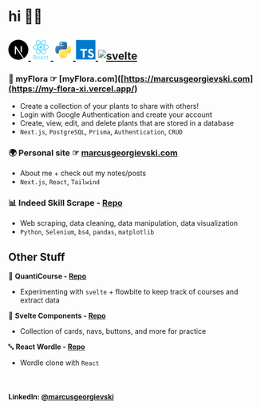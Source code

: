 # hi 👨‍💻

## <p align="left"> <a href="https://reactjs.org/" target="_blank" rel="noreferrer"> <img src="https://raw.githubusercontent.com/devicons/devicon/master/icons/nextjs/nextjs-original.svg" alt="nextjs" width="40" height="40"/> <a href="https://reactjs.org/" target="_blank" rel="noreferrer"> <img src="https://raw.githubusercontent.com/devicons/devicon/master/icons/react/react-original-wordmark.svg" alt="react" width="40" height="40"/> </a>  </a> <a href="https://www.python.org" target="_blank" rel="noreferrer"> <img src="https://raw.githubusercontent.com/devicons/devicon/master/icons/python/python-original.svg" alt="python" width="40" height="40"/> </a> <a href="https://developer.mozilla.org/en-US/docs/Web/JavaScript" target="_blank" rel="noreferrer"> <img src="https://raw.githubusercontent.com/devicons/devicon/master/icons/typescript/typescript-original.svg" alt="typescript" width="40" height="40"/> <a href="https://svelte.dev" target="_blank" rel="noreferrer"> <img src="https://upload.wikimedia.org/wikipedia/commons/1/1b/Svelte_Logo.svg" alt="svelte" width="40" height="40"/> </a> </p>

### 🌱 myFlora ☞ [myFlora.com]([https://marcusgeorgievski.com](https://my-flora-xi.vercel.app/)
- Create a collection of your plants to share with others!
- Login with Google Authentication and create your account
- Create, view, edit, and delete plants that are stored in a database
- `Next.js`, `PostgreSQL`, `Prisma`, `Authentication`, `CRUD`

### 🌍 Personal site ☞ [marcusgeorgievski.com](https://marcusgeorgievski.com)
- About me + check out my notes/posts
- `Next.js`, `React`, `Tailwind`

### 📊 Indeed Skill Scrape - [Repo](https://github.com/marcusgeorgievski/indeed-skill-scrape)
  - Web scraping, data cleaning, data manipulation, data visualization
  - `Python`, `Selenium`, `bs4`, `pandas`, `matplotlib`
   
## Other Stuff
  
🧠 **QuantiCourse - [Repo](https://github.com/marcusgeorgievski/QuantiCourse)** 
  - Experimenting with `svelte` + flowbite to keep track of courses and extract data

🦾 **Svelte Components - [Repo](https://github.com/marcusgeorgievski/svelte-components)** 

- Collection of cards, navs, buttons, and more for practice

🔤 **React Wordle - [Repo](https://github.com/marcusgeorgievski/react-wordle)**

  - Wordle clone with `React`

 </br>
 
 #### LinkedIn: [@marcusgeorgievski](https://www.linkedin.com/in/marcusgeorgievski/)
